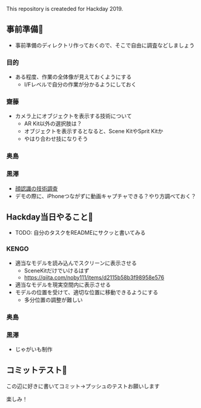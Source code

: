 This repository is createded for Hackday 2019.

## 事前準備🐶
* 事前準備のディレクトリ作っておくので、そこで自由に調査などしましょう

### 目的
* ある程度、作業の全体像が見えておくようにする
  * I/Fレベルで自分の作業が分かるようにしておく

### 齋藤
* カメラ上にオブジェクトを表示する技術について
    * AR Kit以外の選択肢は？
    * オブジェクトを表示するとなると、Scene KitやSprit Kitか
    * やはり合わせ技になりそう
### 奥島

### 黒澤
* [顔認識の技術調査](preparing/kurosawa/顔認識調査.md)
* デモの際に、iPhoneつながずに動画キャプチャできる？やり方調べておく？

## Hackday当日やること🏈
* TODO: 自分のタスクをREADMEにサクッと書いてみる

### KENGO
* 適当なモデルを読み込んでスクリーンに表示させる
    * SceneKitだけでいけるはず
    * https://qiita.com/noby111/items/d2115b58b3f98958e576
* 適当なモデルを現実空間内に表示させる
* モデルの位置を受けて、適切な位置に移動できるようにする
    * 多分位置の調整が難しい

### 奥島

### 黒澤
* じゃがいも制作

## コミットテスト🤖
この辺に好きに書いてコミット→プッシュのテストお願いします

楽しみ！
